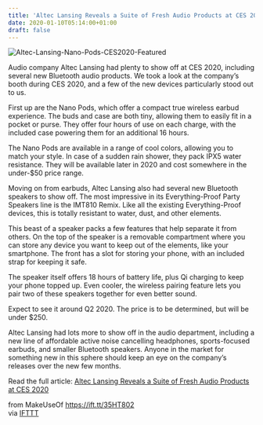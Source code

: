 ```yaml
---
title: 'Altec Lansing Reveals a Suite of Fresh Audio Products at CES 2020'
date: 2020-01-10T05:14:00+01:00
draft: false
---
```


![Altec-Lansing-Nano-Pods-CES2020-Featured](https://static.makeuseof.com/wp-content/uploads/2020/01/Altec-Lansing-Nano-Pods-CES2020-Featured.jpg)

Audio company Altec Lansing had plenty to show off at CES 2020, including several new Bluetooth audio products. We took a look at the company’s booth during CES 2020, and a few of the new devices particularly stood out to us.

First up are the Nano Pods, which offer a compact true wireless earbud experience. The buds and case are both tiny, allowing them to easily fit in a pocket or purse. They offer four hours of use on each charge, with the included case powering them for an additional 16 hours.

The Nano Pods are available in a range of cool colors, allowing you to match your style. In case of a sudden rain shower, they pack IPX5 water resistance. They will be available later in 2020 and cost somewhere in the under-$50 price range.

Moving on from earbuds, Altec Lansing also had several new Bluetooth speakers to show off. The most impressive in its Everything-Proof Party Speakers line is the IMT810 Remix. Like all the existing Everything-Proof devices, this is totally resistant to water, dust, and other elements. 

This beast of a speaker packs a few features that help separate it from others. On the top of the speaker is a removable compartment where you can store any device you want to keep out of the elements, like your smartphone. The front has a slot for storing your phone, with an included strap for keeping it safe.

The speaker itself offers 18 hours of battery life, plus Qi charging to keep your phone topped up. Even cooler, the wireless pairing feature lets you pair two of these speakers together for even better sound.

Expect to see it around Q2 2020. The price is to be determined, but will be under $250.

Altec Lansing had lots more to show off in the audio department, including a new line of affordable active noise cancelling headphones, sports-focused earbuds, and smaller Bluetooth speakers. Anyone in the market for something new in this sphere should keep an eye on the company’s releases over the new few months.

Read the full article: [Altec Lansing Reveals a Suite of Fresh Audio Products at CES 2020](https://www.makeuseof.com/tag/altec-lansing-audio-ces-2020/)

  
  
from MakeUseOf https://ift.tt/35HT802  
via [IFTTT](https://ifttt.com/?ref=da&site=blogger)